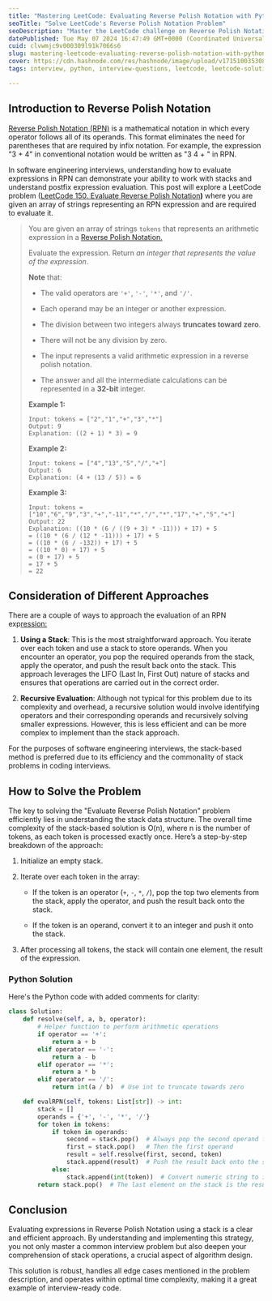 ```yaml
---
title: "Mastering LeetCode: Evaluating Reverse Polish Notation with Python"
seoTitle: "Solve LeetCode's Reverse Polish Notation Problem"
seoDescription: "Master the LeetCode challenge on Reverse Polish Notation with our in-depth guide and Python code example."
datePublished: Tue May 07 2024 16:47:49 GMT+0000 (Coordinated Universal Time)
cuid: clvwmjc9v000309l91k7066s6
slug: mastering-leetcode-evaluating-reverse-polish-notation-with-python
cover: https://cdn.hashnode.com/res/hashnode/image/upload/v1715100353080/9803473e-54c2-4cec-baec-5b881b088187.jpeg
tags: interview, python, interview-questions, leetcode, leetcode-solution

---
```


## Introduction to Reverse Polish Notation

[Reverse Polish Notation (RPN)](https://en.wikipedia.org/wiki/Reverse_Polish_notation) is a mathematical notation in which every operator follows all of its operands. This format eliminates the need for parentheses that are required by infix notation. For example, the expression "3 + 4" in conventional notation would be written as "3 4 + " in RPN.

In software engineering interviews, understanding how to evaluate expressions in RPN can demonstrate your ability to work with stacks and understand postfix expression evaluation. This post will explore a LeetCode problem ([LeetCode 150. Evaluate Reverse Polish Notation](https://leetcode.com/problems/evaluate-reverse-polish-notation/)**)** where you are given an array of strings representing an RPN expression and are required to evaluate it.

> You are given an array of strings `tokens` that represents an arithmetic expression in a [Reverse Polish Notation.](http://en.wikipedia.org/wiki/Reverse_Polish_notation)
> 
> Evaluate the expression. Return *an integer that represents the value of the expression*.
> 
> **Note** that:
> 
> * The valid operators are `'+'`, `'-'`, `'*'`, and `'/'`.
>     
> * Each operand may be an integer or another expression.
>     
> * The division between two integers always **truncates toward zero**.
>     
> * There will not be any division by zero.
>     
> * The input represents a valid arithmetic expression in a reverse polish notation.
>     
> * The answer and all the intermediate calculations can be represented in a **32-bit** integer. 
>     
> 
> **Example 1:**
> 
> ```plaintext
> Input: tokens = ["2","1","+","3","*"]
> Output: 9
> Explanation: ((2 + 1) * 3) = 9
> ```
> 
> **Example 2:**
> 
> ```plaintext
> Input: tokens = ["4","13","5","/","+"]
> Output: 6
> Explanation: (4 + (13 / 5)) = 6
> ```
> 
> **Example 3:**
> 
> ```plaintext
> Input: tokens = ["10","6","9","3","+","-11","*","/","*","17","+","5","+"]
> Output: 22
> Explanation: ((10 * (6 / ((9 + 3) * -11))) + 17) + 5
> = ((10 * (6 / (12 * -11))) + 17) + 5
> = ((10 * (6 / -132)) + 17) + 5
> = ((10 * 0) + 17) + 5
> = (0 + 17) + 5
> = 17 + 5
> = 22
> ```

## Consideration of Different Approaches

There are a couple of ways to approach the evaluation of an RPN exp[ression:](http://en.wikipedia.org/wiki/Reverse_Polish_notation)

1. **Using a Stack**: This is the most straightforward approach. You iterate over each token and use a stack to store operands. When you encounter an operator, you pop the required operands from the stack, apply the operator, and push the result back onto the stack. This approach leverages the LIFO (Last In, First Out) nature of stacks and ensures that operations are carried out in the correct order.
    
2. **Recursive Evaluation**: Although not typical for this problem due to its complexity and overhead, a recursive solution would involve identifying operators and their corresponding operands and recursively solving smaller expressions. However, this is less efficient and can be more complex to implement than the stack approach.
    

For the purposes of software engineering interviews, the stack-based method is preferred due to its efficiency and the commonality of stack problems in coding interviews.

## How to Solve the Problem

The key to solving the "Evaluate Reverse Polish Notation" problem efficiently lies in understanding the stack data structure. The overall time complexity of the stack-based solution is O(n), where n is the number of tokens, as each token is processed exactly once. Here’s a step-by-step breakdown of the approach:

1. Initialize an empty stack.
    
2. Iterate over each token in the array:
    
    * If the token is an operator (`+`, `-`, `*`, `/`), pop the top two elements from the stack, apply the operator, and push the result back onto the stack.
        
    * If the token is an operand, convert it to an integer and push it onto the stack.
        
3. After processing all tokens, the stack will contain one element, the result of the expression.
    

### Python Solution

Here's the Python code with added comments for clarity:

```python
class Solution:
    def resolve(self, a, b, operator):
        # Helper function to perform arithmetic operations
        if operator == '+':
            return a + b
        elif operator == '-':
            return a - b
        elif operator == '*':
            return a * b
        elif operator == '/':
            return int(a / b)  # Use int to truncate towards zero

    def evalRPN(self, tokens: List[str]) -> int:
        stack = []
        operands = {'+', '-', '*', '/'}
        for token in tokens:
            if token in operands:
                second = stack.pop()  # Always pop the second operand first
                first = stack.pop()   # Then the first operand
                result = self.resolve(first, second, token)
                stack.append(result)  # Push the result back onto the stack
            else:
                stack.append(int(token))  # Convert numeric string to integer and push onto stack
        return stack.pop()  # The last element on the stack is the result
```

## Conclusion

Evaluating expressions in Reverse Polish Notation using a stack is a clear and efficient approach. By understanding and implementing this strategy, you not only master a common interview problem but also deepen your comprehension of stack operations, a crucial aspect of algorithm design.

This solution is robust, handles all edge cases mentioned in the problem description, and operates within optimal time complexity, making it a great example of interview-ready code.
